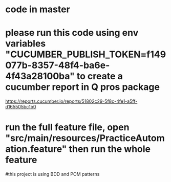 # code in master
# please run this code using env variables "CUCUMBER_PUBLISH_TOKEN=f149077b-8357-48f4-ba6e-4f43a28100ba" to create a cucumber report in Q pros package
https://reports.cucumber.io/reports/51802c29-5f8c-4fe1-a5ff-d165505bc1b0
# run the full feature file, open "src/main/resources/PracticeAutomation.feature" then run the whole feature
#this project is using BDD and POM patterns

